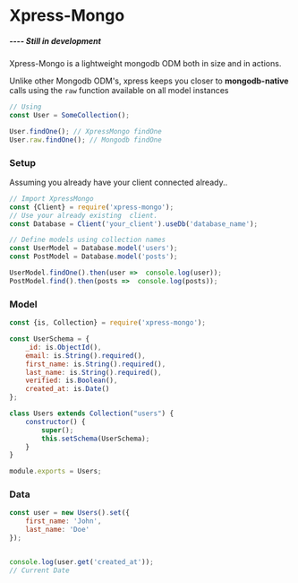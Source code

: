 # Xpress-Mongo
##### ---- Still in development

Xpress-Mongo is a lightweight mongodb ODM both in size and in actions.

Unlike other Mongodb ODM's, xpress keeps you closer to **mongodb-native** calls using the `raw` function available on all model instances

```javascript
// Using
const User = SomeCollection();

User.findOne(); // XpressMongo findOne
User.raw.findOne(); // Mongodb findOne
```



### Setup
Assuming you already have your client connected already..

```javascript
// Import XpressMongo
const {Client} = require('xpress-mongo');
// Use your already existing  client.
const Database = Client('your_client').useDb('database_name');

// Define models using collection names
const UserModel = Database.model('users');
const PostModel = Database.model('posts');

UserModel.findOne().then(user =>  console.log(user));
PostModel.find().then(posts =>  console.log(posts));

```

### Model
```javascript
const {is, Collection} = require('xpress-mongo');

const UserSchema = {
    _id: is.ObjectId(),
    email: is.String().required(),
    first_name: is.String().required(),
    last_name: is.String().required(),
    verified: is.Boolean(),
    created_at: is.Date()
};

class Users extends Collection("users") {
    constructor() {
        super();
        this.setSchema(UserSchema);
    }
}

module.exports = Users;
```

### Data
```javascript
const user = new Users().set({
    first_name: 'John',
    last_name: 'Doe'
});


console.log(user.get('created_at'));
// Current Date
```